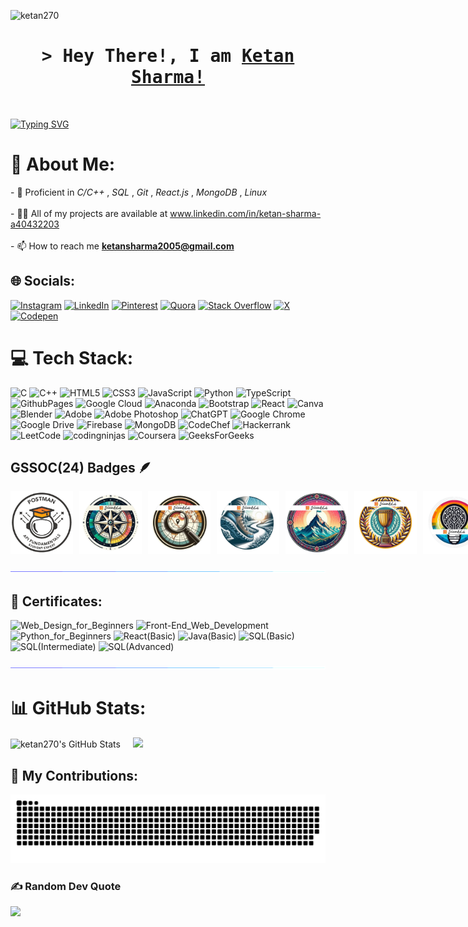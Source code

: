 <p align="left"> <img src="https://komarev.com/ghpvc/?username=suhasumukh&label=Profile%20views&color=0e75b6&style=flat" alt="ketan270" /> </p>
<h1 align="center">
        <samp>&gt; Hey There!, I am
                <b><a target="_blank" href="">Ketan Sharma!</a></b>
        </samp>
</h1>
<br>

[![Typing SVG](https://readme-typing-svg.demolab.com?font=Fira+Code&weight=700&size=45&pause=1000&random=false&width=900&height=80&lines=Enthusiastic+Full-Stack+Developer)](https://git.io/typing-svg)
# 💫 About Me:
-‎‎‎ 🌱 Proficient in *C/C++* , *SQL* , *Git* , *React.js* , *MongoDB* , *Linux*<br><br> - 👨‍💻 All of my projects are available at www.linkedin.com/in/ketan-sharma-a40432203<br><br>- 📫 How to reach me **ketansharma2005@gmail.com**



## 🌐 Socials:
[![Instagram](https://img.shields.io/badge/Instagram-%23E4405F.svg?logo=Instagram&logoColor=white)](https://instagram.com/_.ketan02._) [![LinkedIn](https://img.shields.io/badge/LinkedIn-%230077B5.svg?logo=linkedin&logoColor=white)](https://linkedin.com/in/ketan-sharma-a40432203) [![Pinterest](https://img.shields.io/badge/Pinterest-%23E60023.svg?logo=Pinterest&logoColor=white)](https://pinterest.com/ketansharma2005) [![Quora](https://img.shields.io/badge/Quora-%23B92B27.svg?logo=Quora&logoColor=white)](https://quora.com/profile/Ketan-Sharma-350) [![Stack Overflow](https://img.shields.io/badge/-Stackoverflow-FE7A16?logo=stack-overflow&logoColor=white)](https://stackoverflow.com/users/ketan-sharma) [![X](https://img.shields.io/badge/X-black.svg?logo=X&logoColor=white)](https://x.com/KETANSHARMA2005) [![Codepen](https://img.shields.io/badge/Codepen-000000?style=for-the-badge&logo=codepen&logoColor=white)](https://codepen.io/ketan-sharma-the-animator) 

# 💻 Tech Stack:
![C](https://img.shields.io/badge/c-%2300599C.svg?style=for-the-badge&logo=c&logoColor=white) ![C++](https://img.shields.io/badge/c++-%2300599C.svg?style=for-the-badge&logo=c%2B%2B&logoColor=white) ![HTML5](https://img.shields.io/badge/html5-%23E34F26.svg?style=for-the-badge&logo=html5&logoColor=white) ![CSS3](https://img.shields.io/badge/css3-%231572B6.svg?style=for-the-badge&logo=css3&logoColor=white) ![JavaScript](https://img.shields.io/badge/javascript-%23323330.svg?style=for-the-badge&logo=javascript&logoColor=%23F7DF1E) ![Python](https://img.shields.io/badge/python-3670A0?style=for-the-badge&logo=python&logoColor=ffdd54) ![TypeScript](https://img.shields.io/badge/typescript-%23007ACC.svg?style=for-the-badge&logo=typescript&logoColor=white) ![GithubPages](https://img.shields.io/badge/github%20pages-121013?style=for-the-badge&logo=github&logoColor=white) ![Google Cloud](https://img.shields.io/badge/GoogleCloud-%234285F4.svg?style=for-the-badge&logo=google-cloud&logoColor=white) ![Anaconda](https://img.shields.io/badge/Anaconda-%2344A833.svg?style=for-the-badge&logo=anaconda&logoColor=white) ![Bootstrap](https://img.shields.io/badge/bootstrap-%238511FA.svg?style=for-the-badge&logo=bootstrap&logoColor=white) ![React](https://img.shields.io/badge/react-%2320232a.svg?style=for-the-badge&logo=react&logoColor=%2361DAFB) ![Canva](https://img.shields.io/badge/Canva-%2300C4CC.svg?style=for-the-badge&logo=Canva&logoColor=white) ![Blender](https://img.shields.io/badge/blender-%23F5792A.svg?style=for-the-badge&logo=blender&logoColor=white) ![Adobe](https://img.shields.io/badge/adobe-%23FF0000.svg?style=for-the-badge&logo=adobe&logoColor=white) ![Adobe Photoshop](https://img.shields.io/badge/adobe%20photoshop-%2331A8FF.svg?style=for-the-badge&logo=adobe%20photoshop&logoColor=white)
![ChatGPT](https://img.shields.io/badge/chatGPT-74aa9c?style=for-the-badge&logo=openai&logoColor=white)
![Google Chrome](https://img.shields.io/badge/Google%20Chrome-4285F4?style=for-the-badge&logo=GoogleChrome&logoColor=white)
![Google Drive](https://img.shields.io/badge/Google%20Drive-4285F4?style=for-the-badge&logo=googledrive&logoColor=white)
![Firebase](https://img.shields.io/badge/firebase-a08021?style=for-the-badge&logo=firebase&logoColor=ffcd34)
![MongoDB](https://img.shields.io/badge/MongoDB-%234ea94b.svg?style=for-the-badge&logo=mongodb&logoColor=white)
![CodeChef](https://img.shields.io/badge/CodeChef-%23964B00.svg?style=for-the-badge&logo=CodeChef&logoColor=white)
![Hackerrank](https://img.shields.io/badge/-Hackerrank-2EC866?style=for-the-badge&logo=HackerRank&logoColor=white)
![LeetCode](https://img.shields.io/badge/LeetCode-000000?style=for-the-badge&logo=LeetCode&logoColor=#d16c06)
![codingninjas](https://img.shields.io/badge/coding%20ninjas-DD6620?style=for-the-badge&logo=codingninjas&logoColor=white)
![Coursera](https://img.shields.io/badge/Coursera-%230056D2.svg?style=for-the-badge&logo=Coursera&logoColor=white)
![GeeksForGeeks](https://img.shields.io/badge/GeeksforGeeks-gray?style=for-the-badge&logo=geeksforgeeks&logoColor=35914c)
  
## GSSOC(24) Badges 🪶
<div style='display:flex; align-items:center; gap: 10px;' align='center'>
<img src="https://raw.githubusercontent.com/girlscript/gssoc-website-new/main/public/badges/postman.png" width="100px" height="100px" />
  <img src="https://github.com/girlscript/gssoc-website-new/blob/main/public/badges/1.png" width="100px" height="100px" />
  <img src="https://github.com/girlscript/gssoc-website-new/blob/main/public/badges/2.png" width="100px" height="100px" />
  <img src="https://github.com/girlscript/gssoc-website-new/blob/main/public/badges/3.png" width="100px" height="100px" />
  <img src="https://github.com/girlscript/gssoc-website-new/blob/main/public/badges/4.png" width="100px" height="100px" />
  <img src="https://github.com/girlscript/gssoc-website-new/blob/main/public/badges/5.png" width="100px" height="100px" />
  <img src="https://github.com/girlscript/gssoc-website-new/blob/main/public/badges/6.png" width="100px" height="100px" />
  <img src="https://github.com/girlscript/gssoc-website-new/blob/main/public/badges/7.png" width="100px" height="100px" />
</div>
<br>

<img src="https://github.com/Kavithma-Thushal/Kavithma-Thushal/blob/main/Github/break_line.gif" alt="break line">

## 💫 Certificates:

<a>
<img src="https://github.com/ketan270/ketan270/assets/146920220/cdf0f876-9fb0-4680-830e-d138069cc0c2" alt="Web_Design_for_Beginners" width=200px"></a>
<img src="https://github.com/ketan270/ketan270/assets/146920220/35bfc775-259f-40d1-8517-8d660821f016" alt="Front-End_Web_Development" width=200px"></a>
<img src="https://github.com/ketan270/ketan270/assets/146920220/5c69b253-0036-4cdc-9626-4299ce7c06b9" alt="Python_for_Beginners" width=200px"></a>
<img src="https://github.com/ketan270/ketan270/assets/146920220/5742cad5-2361-4a7f-af40-16dee391b9d0" alt="React(Basic)" width=200px"></a>
<img src="https://github.com/ketan270/ketan270/assets/146920220/c6a8e60d-ac19-4bc6-94b9-823ffcfde5bf" alt="Java(Basic)"  width=200px"></a>
<img src="https://github.com/ketan270/ketan270/assets/146920220/ff599353-a85b-443e-8f56-df0ca2b532b3" alt="SQL(Basic)" width=200px"></a>
<img src="https://github.com/ketan270/ketan270/assets/146920220/bbca9816-597e-4314-b85c-3a6c23c96dab" alt="SQL(Intermediate)" width=200px"></a>
<img src="https://github.com/ketan270/ketan270/assets/146920220/8eba8895-240d-4c88-8249-309db7986c8c)" alt="SQL(Advanced)" width=200px"></a>

</p>
<img src="https://github.com/Kavithma-Thushal/Kavithma-Thushal/blob/main/Github/break_line.gif" alt="break line">

# 📊 GitHub Stats:
<img  alt="ketan270's GitHub Stats" src="https://awesome-github-stats.azurewebsites.net/user-stats/ketan270?cardType=level&theme=omni&preferLogin=true"  height="170"  width="400">&nbsp;&nbsp;&nbsp;&nbsp;
<img src="https://github-readme-streak-stats.herokuapp.com/?user=ketan270&theme=omni&hide_border=false" width="400">
</br>

## 🐍 My Contributions:
<img src="https://raw.githubusercontent.com/ketan270/ketan270/output/snake.svg" alt="Snake animation" />


### ✍️ Random Dev Quote
![](https://quotes-github-readme.vercel.app/api?type=horizontal&theme=radical)



